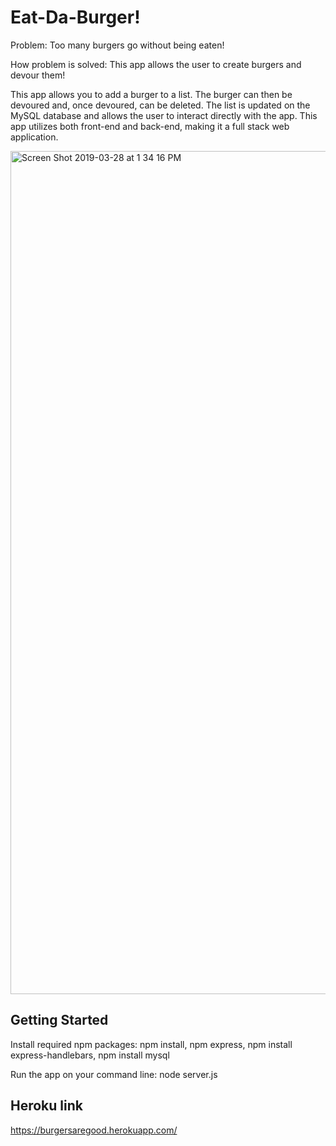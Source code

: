# Eat-Da-Burger!

Problem: Too many burgers go without being eaten!

How problem is solved: This app allows the user to create burgers and devour them!

This app allows you to add a burger to a list.  The burger can then be devoured and, once devoured, can be deleted.  The list is updated on the MySQL database and allows the user to interact directly with the app.  This app utilizes both front-end and back-end, making it a full stack web application.

<img width="1349" alt="Screen Shot 2019-03-28 at 1 34 16 PM" src="https://user-images.githubusercontent.com/44039173/55190974-333e3000-515e-11e9-8543-15671351bc6a.png">

## Getting Started

Install required npm packages: npm install, npm express, npm install express-handlebars, npm install mysql



Run the app on your command line: node server.js



## Heroku link


https://burgersaregood.herokuapp.com/


